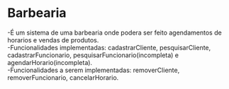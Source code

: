 # Barbearia
-É um sistema de uma barbearia onde podera ser feito agendamentos de horarios e vendas de produtos.<br>
-Funcionalidades implementadas: cadastrarCliente, pesquisarCliente, cadastrarFuncionario, pesquisarFuncionario(incompleta) e agendarHorario(incompleta).<br>
-Funcionalidades a serem implementadas: removerCliente, removerFuncionario, cancelarHorario.
